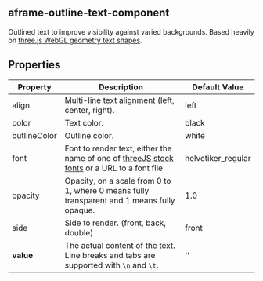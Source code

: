 ## aframe-outline-text-component
Outlined text to improve visibility against varied backgrounds. Based heavily on [three.js WebGL geometry text shapes](https://threejs.org/examples/?q=text#webgl_geometry_text_shapes).


## Properties

| Property      | Description                                                                                                                                           | Default Value                     |
|---------------|-------------------------------------------------------------------------------------------------------------------------------------------------------|-----------------------------------|
| align         | Multi-line text alignment (left, center, right).                                                                                                      | left                              |
| color         | Text color.                                                                                                                                           | black |
| outlineColor         | Outline color.                                                                                                                                           | white                             |
| font          | Font to render text, either the name of one of [threeJS stock fonts](https://github.com/mrdoob/three.js/tree/dev/examples/fonts) or a URL to a font file                                          | helvetiker_regular |
| opacity       | Opacity, on a scale from 0 to 1, where 0 means fully transparent and 1 means fully opaque.                                                            | 1.0                               |
| side          | Side to render. (front, back, double)                                                                                                                 | front                             |
| **value**     | The actual content of the text. Line breaks and tabs are supported with `\n` and `\t`.                                                                | ''                                |

